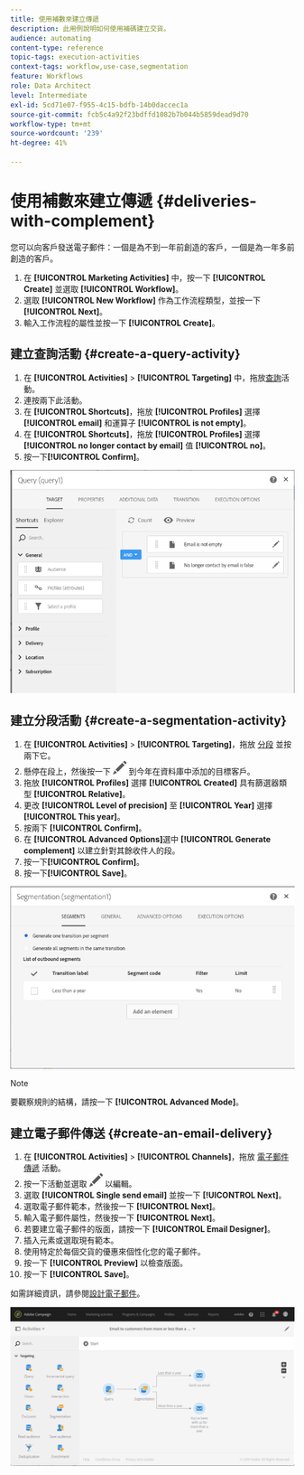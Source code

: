 ```yaml
---
title: 使用補數來建立傳遞
description: 此用例說明如何使用補碼建立交貨。
audience: automating
content-type: reference
topic-tags: execution-activities
context-tags: workflow,use-case,segmentation
feature: Workflows
role: Data Architect
level: Intermediate
exl-id: 5cd71e07-f955-4c15-bdfb-14b0daccec1a
source-git-commit: fcb5c4a92f23bdffd1082b7b044b5859dead9d70
workflow-type: tm+mt
source-wordcount: '239'
ht-degree: 41%

---
```


# 使用補數來建立傳遞 {#deliveries-with-complement}

您可以向客戶發送電子郵件：一個是為不到一年前創造的客戶，一個是為一年多前創造的客戶。

1. 在 **[!UICONTROL Marketing Activities]** 中，按一下 **[!UICONTROL Create]** 並選取 **[!UICONTROL Workflow]**。
1. 選取 **[!UICONTROL New Workflow]** 作為工作流程類型，並按一下 **[!UICONTROL Next]**。
1. 輸入工作流程的屬性並按一下 **[!UICONTROL Create]**。

## 建立查詢活動 {#create-a-query-activity}

1. 在 **[!UICONTROL Activities]** > **[!UICONTROL Targeting]** 中，拖放[查詢](../../automating/using/query.md)活動。
1. 連按兩下此活動。
1. 在 **[!UICONTROL Shortcuts]**，拖放 **[!UICONTROL Profiles]** 選擇 **[!UICONTROL email]** 和運算子 **[!UICONTROL is not empty]**。
1. 在 **[!UICONTROL Shortcuts]**，拖放 **[!UICONTROL Profiles]** 選擇 **[!UICONTROL no longer contact by email]** 值 **[!UICONTROL no]**。
1. 按一下&#x200B;**[!UICONTROL Confirm]**。

![](assets/wf-complement-query.png)

## 建立分段活動 {#create-a-segmentation-activity}

1. 在 **[!UICONTROL Activities]** > **[!UICONTROL Targeting]**，拖放 [分段](../../automating/using/segmentation.md) 並按兩下它。
1. 懸停在段上，然後按一下 ![](assets/edit_darkgrey-24px.png) 到今年在資料庫中添加的目標客戶。
1. 拖放 **[!UICONTROL Profiles]** 選擇 **[!UICONTROL Created]** 具有篩選器類型 **[!UICONTROL Relative]**。
1. 更改 **[!UICONTROL Level of precision]** 至 **[!UICONTROL Year]** 選擇 **[!UICONTROL This year]**。
1. 按兩下 **[!UICONTROL Confirm]**。
1. 在 **[!UICONTROL Advanced Options]**&#x200B;選中 **[!UICONTROL Generate complement]** 以建立針對其餘收件人的段。
1. 按一下&#x200B;**[!UICONTROL Confirm]**。
1. 按一下&#x200B;**[!UICONTROL Save]**。

![](assets/wf-complement-segmentation.png)

>[!NOTE]
>
>要觀察規則的結構，請按一下 **[!UICONTROL Advanced Mode]**。

## 建立電子郵件傳送 {#create-an-email-delivery}

1. 在 **[!UICONTROL Activities]** > **[!UICONTROL Channels]**，拖放 [電子郵件傳遞](../../automating/using/email-delivery.md) 活動。
1. 按一下活動並選取 ![](assets/edit_darkgrey-24px.png) 以編輯。
1. 選取 **[!UICONTROL Single send email]** 並按一下 **[!UICONTROL Next]**。
1. 選取電子郵件範本，然後按一下 **[!UICONTROL Next]**。
1. 輸入電子郵件屬性，然後按一下 **[!UICONTROL Next]**。
1. 若要建立電子郵件的版面，請按一下 **[!UICONTROL Email Designer]**。
1. 插入元素或選取現有範本。
1. 使用特定於每個交貨的優惠來個性化您的電子郵件。
1. 按一下 **[!UICONTROL Preview]** 以檢查版面。
1. 按一下 **[!UICONTROL Save]**。

如需詳細資訊，請參閱[設計電子郵件](../../designing/using/designing-from-scratch.md#designing-an-email-content-from-scratch)。

![](assets/wf-deliveries-with-a-complement.png)
